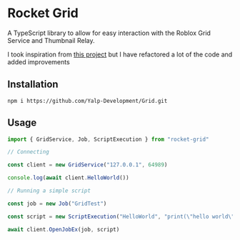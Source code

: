 # Rocket Grid
A TypeScript library to allow for easy interaction with the Roblox Grid Service and Thumbnail Relay.

I took inspiration from [this project](https://github.com/megahdrive/rccclient-node) but I have refactored a lot of the code and added improvements

## Installation
```
npm i https://github.com/Yalp-Development/Grid.git
```

## Usage
```js
import { GridService, Job, ScriptExecution } from "rocket-grid"

// Connecting

const client = new GridService("127.0.0.1", 64989)

console.log(await client.HelloWorld())

// Running a simple script

const job = new Job("GridTest")

const script = new ScriptExecution("HelloWorld", "print(\"hello world\")")

await client.OpenJobEx(job, script)
```